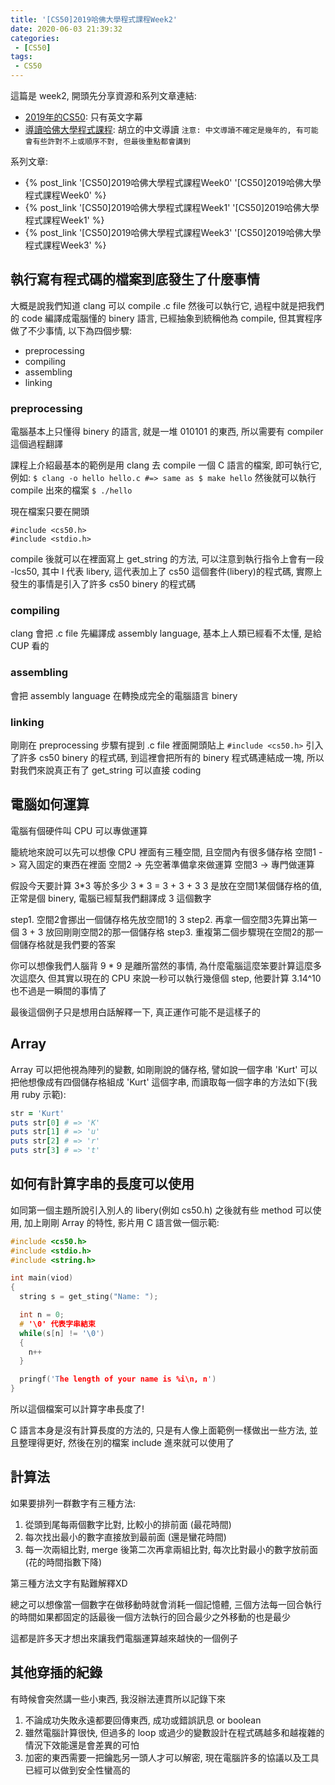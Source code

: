 ```yaml
---
title: '[CS50]2019哈佛大學程式課程Week2'
date: 2020-06-03 21:39:32
categories:
 - [CS50]
tags:
 - CS50
---
```

這篇是 week2, 開頭先分享資源和系列文章連結:

- [2019年的CS50](https://sihhanwang.github.io/2019/04/09/hexo-tutorial/): 只有英文字幕
- [導讀哈佛大學程式課程](https://www.lidemy.com/courses/192307/lectures/3062865): 胡立的中文導讀
`注意: 中文導讀不確定是幾年的, 有可能會有些許對不上或順序不對, 但最後重點都會講到`

系列文章:
- {% post_link '[CS50]2019哈佛大學程式課程Week0' '[CS50]2019哈佛大學程式課程Week0' %}
- {% post_link '[CS50]2019哈佛大學程式課程Week1' '[CS50]2019哈佛大學程式課程Week1' %}
- {% post_link '[CS50]2019哈佛大學程式課程Week3' '[CS50]2019哈佛大學程式課程Week3' %}

## 執行寫有程式碼的檔案到底發生了什麼事情

大概是說我們知道 clang 可以 compile .c file 然後可以執行它, 過程中就是把我們的 code 編譯成電腦懂的 binery 語言, 已經抽象到統稱他為 compile, 但其實程序做了不少事情, 以下為四個步驟:
- preprocessing
- compiling
- assembling
- linking

### preprocessing

電腦基本上只懂得 binery 的語言, 就是一堆 010101 的東西, 所以需要有 compiler 這個過程翻譯

課程上介紹最基本的範例是用 clang 去 compile 一個 C 語言的檔案, 即可執行它, 例如:
`$ clang -o hello hello.c #=> same as $ make hello`
然後就可以執行 compile 出來的檔案
`$ ./hello`

現在檔案只要在開頭
```
#include <cs50.h>
#include <stdio.h>
```
compile 後就可以在裡面寫上 get_string 的方法, 可以注意到執行指令上會有一段 -lcs50, 其中 l 代表 libery, 這代表加上了 cs50 這個套件(libery)的程式碼, 實際上發生的事情是引入了許多 cs50 binery 的程式碼

### compiling

clang 會把 .c file 先編譯成 assembly language, 基本上人類已經看不太懂, 是給 CUP 看的

### assembling

會把 assembly language 在轉換成完全的電腦語言 binery

### linking

剛剛在 preprocessing 步驟有提到 .c file 裡面開頭貼上 `#include <cs50.h>` 引入了許多 cs50 binery 的程式碼, 到這裡會把所有的 binery 程式碼連結成一塊, 所以對我們來說真正有了 get_string 可以直接 coding

## 電腦如何運算

電腦有個硬件叫 CPU 可以專做運算

籠統地來說可以先可以想像 CPU 裡面有三種空間, 且空間內有很多儲存格
空間1 -> 寫入固定的東西在裡面
空間2 -> 先空著準備拿來做運算
空間3 -> 專門做運算

假設今天要計算 3*3 等於多少
3 * 3 = 3 + 3 + 3
3 是放在空間1某個儲存格的值, 正常是個 binery, 電腦已經幫我們翻譯成 3 這個數字

step1. 空間2會挪出一個儲存格先放空間1的 3
step2. 再拿一個空間3先算出第一個 3 + 3 放回剛剛空間2的那一個儲存格
step3. 重複第二個步驟現在空間2的那一個儲存格就是我們要的答案

你可以想像我們人腦背 9 * 9 是離所當然的事情, 為什麼電腦這麼笨要計算這麼多次這麼久
但其實以現在的 CPU 來說一秒可以執行幾億個 step, 他要計算 3.14^10 也不過是一瞬間的事情了

最後這個例子只是想用白話解釋一下, 真正運作可能不是這樣子的

## Array

Array 可以把他視為陣列的變數, 如剛剛說的儲存格, 譬如說一個字串 'Kurt' 可以把他想像成有四個儲存格組成 'Kurt' 這個字串, 而讀取每一個字串的方法如下(我用 ruby 示範):

```ruby
str = 'Kurt'
puts str[0] # => 'K'
puts str[1] # => 'u'
puts str[2] # => 'r'
puts str[3] # => 't'
```

## 如何有計算字串的長度可以使用

如同第一個主題所說引入別人的 libery(例如 cs50.h) 之後就有些 method 可以使用, 加上剛剛 Array 的特性, 影片用 C 語言做一個示範:
```c
#include <cs50.h>
#include <stdio.h>
#include <string.h>

int main(viod)
{
  string s = get_sting("Name: ");

  int n = 0;
  # '\0' 代表字串結束
  while(s[n] != '\0')
  {
    n++
  }

  pringf('The length of your name is %i\n, n')
}
```

所以這個檔案可以計算字串長度了!

C 語言本身是沒有計算長度的方法的, 只是有人像上面範例一樣做出一些方法, 並且整理得更好, 然後在別的檔案 include 進來就可以使用了

## 計算法

如果要排列一群數字有三種方法:
1. 從頭到尾每兩個數字比對, 比較小的排前面 (最花時間)
2. 每次找出最小的數字直接放到最前面 (還是蠻花時間)
3. 每一次兩組比對, merge 後第二次再拿兩組比對, 每次比對最小的數字放前面 (花的時間指數下降)

第三種方法文字有點難解釋XD

總之可以想像當一個數字在做移動時就會消耗一個記憶體, 三個方法每一回合執行的時間如果都固定的話最後一個方法執行的回合最少之外移動的也是最少

這都是許多天才想出來讓我們電腦運算越來越快的一個例子

## 其他穿插的紀錄

有時候會突然講一些小東西, 我沒辦法連貫所以記錄下來

1. 不論成功失敗永遠都要回傳東西, 成功或錯誤訊息 or boolean
2. 雖然電腦計算很快, 但過多的 loop 或過少的變數設計在程式碼越多和越複雜的情況下效能還是會差異的可怕
3. 加密的東西需要一把鑰匙另一頭人才可以解密, 現在電腦許多的協議以及工具已經可以做到安全性蠻高的
